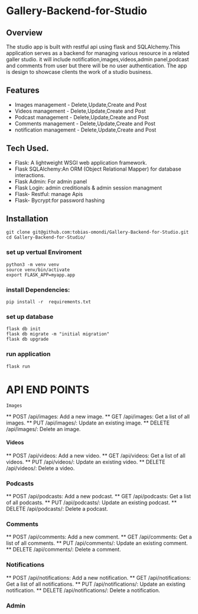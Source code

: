# Gallery-Backend-for-Studio

## Overview
The studio app is built with restful api using flask and SQLAlchemy.This application serves as a backend for managing various resource in a related galler studio. it will include notification,images,videos,admin panel,podcast and comments from user but there will be no user authentication. The app is design to showcase clients the work of a studio business.

## Features
* Images management - Delete,Update,Create and Post
* Videos management - Delete,Update,Create and Post
* Podcast management - Delete,Update,Create and Post
* Comments management - Delete,Update,Create and Post
* notification management - Delete,Update,Create and Post

## Tech Used.
* Flask: A lightweight WSGI web application framework.
* Flask SQLAlchemy:An ORM (Object Relational Mapper) for database interactions.
* Flask Admin: For admin panel
* Flask Login: admin creditionals & admin session managment
* Flask- Restful: manage Apis
* Flask- Bycrypt:for password hashing

## Installation
    git clone git@github.com:tobias-omondi/Gallery-Backend-for-Studio.git
    cd Gallery-Backend-for-Studio/
### set up vertual Enviroment
    python3 -m venv venv
    source venv/bin/activate  
    export FLASK_APP=myapp.app

### install Dependencies:
    pip install -r  requirements.txt
### set up database
    flask db init
    flask db migrate -m "initial migration"
    flask db upgrade
### run application
    flask run

# API END POINTS
    Images
** POST /api/images: Add a new image.
** GET /api/images: Get a list of all images.
** PUT /api/images/<id>: Update an existing image.
** DELETE /api/images/<id>: Delete an image.
#### Videos
** POST /api/videos: Add a new video.
** GET /api/videos: Get a list of all videos.
** PUT /api/videos/<id>: Update an existing video.
** DELETE /api/videos/<id>: Delete a video.
### Podcasts
** POST /api/podcasts: Add a new podcast.
** GET /api/podcasts: Get a list of all podcasts.
** PUT /api/podcasts/<id>: Update an existing podcast.
** DELETE /api/podcasts/<id>: Delete a podcast.
### Comments
** POST /api/comments: Add a new comment.
** GET /api/comments: Get a list of all comments.
** PUT /api/comments/<id>: Update an existing comment.
** DELETE /api/comments/<id>: Delete a comment.
### Notifications
** POST /api/notifications: Add a new notification.
** GET /api/notifications: Get a list of all notifications.
** PUT /api/notifications/<id>: Update an existing notification.
** DELETE /api/notifications/<id>: Delete a notification.
### Admin

